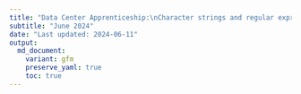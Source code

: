 ```yaml
---
title: "Data Center Apprenticeship:\nCharacter strings and regular expression"
subtitle: "June 2024" 
date: "Last updated: 2024-06-11"
output:
  md_document:
    variant: gfm
    preserve_yaml: true
    toc: true
---
```


<!-- To learn about how to handle character strings using regular expressions, we follow the case siudy in Chapter 17.1-17.7 of "Introduction to Data Science" by Rafael A. Irizarry. -->
<!-- The tutorial works with a dataset of self-reported heights, and covers both the most important functions for handling strings in R (with the `stringr` package) and the basics of describing patterns in strings with regular expressions. -->
<!-- Please use [this link](https://rafalab.dfci.harvard.edu/dsbook-part-1/wrangling/string-processing.html) to follow the tutorial. -->
<!-- In addition, [this cheatsheet](https://evoldyn.gitlab.io/evomics-2018/ref-sheets/R_strings.pdf) provides a brief summary of the key functions and regex patterns. -->
